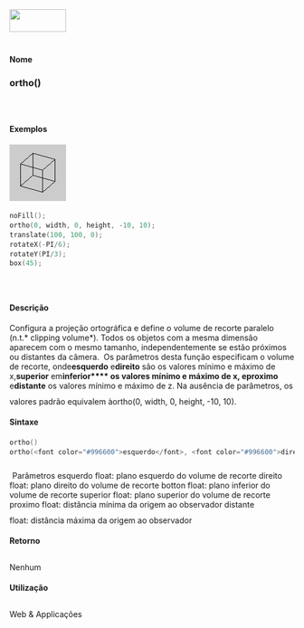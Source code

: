 <img height="40" src="../images/1pix.gif" width="100"/>
<img height="1" src="../images/1pix.gif" width="20"/>
<img height="1" src="../images/1pix.gif" width="555"/>

#### Nome
### ortho()
<img height="25" src="../images/1pix.gif" width="1"/>

#### Exemplos
<img border="0" height="100" src="media/ortho_.gif" width="100"/>

```pde
noFill(); 
ortho(0, width, 0, height, -10, 10); 
translate(100, 100, 0); 
rotateX(-PI/6); 
rotateY(PI/3); 
box(45); 

```
<img height="25" src="../images/1pix.gif" width="1"/>

#### Descrição
Configura a projeção ortográfica e define o volume de recorte paralelo (n.t.* clipping volume*).
Todos os objetos com a mesma dimensão aparecem com o mesmo
tamanho, independentemente se estão próximos ou distantes
da câmera.  Os parâmetros desta função
especificam o volume de recorte, onde**esquerdo** e**direito** são os valores mínimo e máximo de x,**superior** em**inferior**** **os valores mínimo e máximo de x, e**proximo** e**distante**
os valores mínimo e máximo de z. Na ausência de
parâmetros, os valores padrão equivalem àortho(0, width, 0, height, -10, 10).
<img height="25" src="../images/1pix.gif" width="1"/>

#### Sintaxe
```pde
ortho()
ortho(<font color="#996600">esquerdo</font>, <font color="#996600">direito</font>, <font color="#996600">inferior</font>, <font color="#996600">superior</font>, <font color="#996600">proximo</font>, <font color="#996600">distante</font>)

```
<img height="25" src="../images/1pix.gif" width="1"/>
Parâmetros
esquerdo
float: plano esquerdo do volume de recorte
direito
float: plano direito do volume de recorte
botton
float: plano inferior do volume de recorte
superior
float: plano superior do volume de recorte
proximo
float: distância mínima da origem ao observador
distante
float: distância máxima da origem ao observador
<img height="25" src="../images/1pix.gif" width="1"/>

#### Retorno

	
Nenhum
<img height="25" src="../images/1pix.gif" width="1"/>

#### Utilização

	
Web & Applicações
<img height="25" src="../images/1pix.gif" width="1"/>
